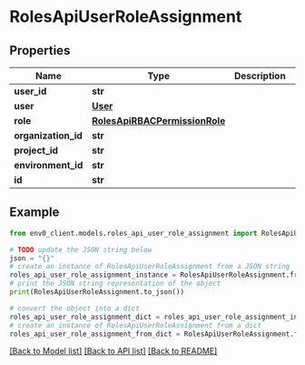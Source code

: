 # RolesApiUserRoleAssignment


## Properties

Name | Type | Description | Notes
------------ | ------------- | ------------- | -------------
**user_id** | **str** |  | [optional] 
**user** | [**User**](User.md) |  | [optional] 
**role** | [**RolesApiRBACPermissionRole**](RolesApiRBACPermissionRole.md) |  | [optional] 
**organization_id** | **str** |  | [optional] 
**project_id** | **str** |  | [optional] 
**environment_id** | **str** |  | [optional] 
**id** | **str** |  | [optional] 

## Example

```python
from env0_client.models.roles_api_user_role_assignment import RolesApiUserRoleAssignment

# TODO update the JSON string below
json = "{}"
# create an instance of RolesApiUserRoleAssignment from a JSON string
roles_api_user_role_assignment_instance = RolesApiUserRoleAssignment.from_json(json)
# print the JSON string representation of the object
print(RolesApiUserRoleAssignment.to_json())

# convert the object into a dict
roles_api_user_role_assignment_dict = roles_api_user_role_assignment_instance.to_dict()
# create an instance of RolesApiUserRoleAssignment from a dict
roles_api_user_role_assignment_from_dict = RolesApiUserRoleAssignment.from_dict(roles_api_user_role_assignment_dict)
```
[[Back to Model list]](../README.md#documentation-for-models) [[Back to API list]](../README.md#documentation-for-api-endpoints) [[Back to README]](../README.md)


